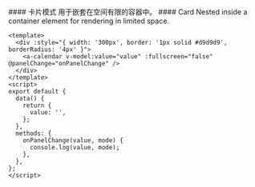 <cn>
#### 卡片模式
用于嵌套在空间有限的容器中。
</cn>

<us>
#### Card
Nested inside a container element for rendering in limited space.
</us>

```vue
<template>
  <div :style="{ width: '300px', border: '1px solid #d9d9d9', borderRadius: '4px' }">
    <a-calendar v-model:value="value" :fullscreen="false" @panelChange="onPanelChange" />
  </div>
</template>
<script>
export default {
  data() {
    return {
      value: '',
    };
  },
  methods: {
    onPanelChange(value, mode) {
      console.log(value, mode);
    },
  },
};
</script>
```
